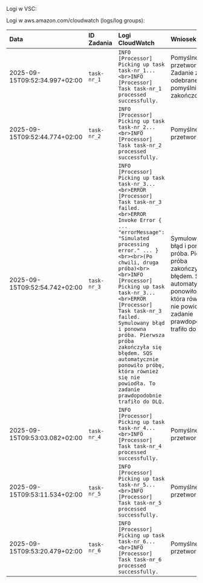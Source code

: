 Logi w VSC:





Logi w aws.amazon.com/cloudwatch (logs/log groups):

| Data | ID Zadania |	Logi CloudWatch | Wniosek | 
| :--- | :--- | :--- | :--- |
| 2025-09-15T09:52:34.997+02:00 | `task-nr_1`	| `INFO [Processor] Picking up task task-nr_1...<br>INFO [Processor] Task task-nr_1 processed successfully.`	| Pomyślne przetworzenie. Zadanie zostało odebrane i pomyślnie zakończone. | 
| 2025-09-15T09:52:44.774+02:00 | `task-nr_2`	| `INFO [Processor] Picking up task task-nr_2...<br>INFO [Processor] Task task-nr_2 processed successfully.`	| Pomyślne przetworzenie. | 
| 2025-09-15T09:52:54.742+02:00 | `task-nr_3`	| `INFO [Processor] Picking up task task-nr_3...<br>ERROR [Processor] Task task-nr_3 failed.<br>ERROR Invoke Error { ... "errorMessage": "Simulated processing error." ... }<br><br>(Po chwili, druga próba)<br><br>INFO [Processor] Picking up task task-nr_3...<br>ERROR [Processor] Task task-nr_3 failed.	Symulowany błąd i ponowna próba. Pierwsza próba zakończyła się błędem. SQS automatycznie ponowiło próbę, która również się nie powiodła. To zadanie prawdopodobnie trafiło do DLQ.` | Symulowany błąd i ponowna próba. Pierwsza próba zakończyła się błędem. SQS automatycznie ponowiło próbę, która również się nie powiodła. To zadanie prawdopodobnie trafiło do DLQ. |
| 2025-09-15T09:53:03.082+02:00 | `task-nr_4`	| `INFO [Processor] Picking up task task-nr_4...<br>INFO [Processor] Task task-nr_4 processed successfully.`	| Pomyślne przetworzenie. | 
| 2025-09-15T09:53:11.534+02:00 | `task-nr_5`	| `INFO [Processor] Picking up task task-nr_5...<br>INFO [Processor] Task task-nr_5 processed successfully.`	| Pomyślne przetworzenie. | 
| 2025-09-15T09:53:20.479+02:00 | `task-nr_6`	| `INFO [Processor] Picking up task task-nr_6...<br>INFO [Processor] Task task-nr_6 processed successfully.`	| Pomyślne przetworzenie. | 

